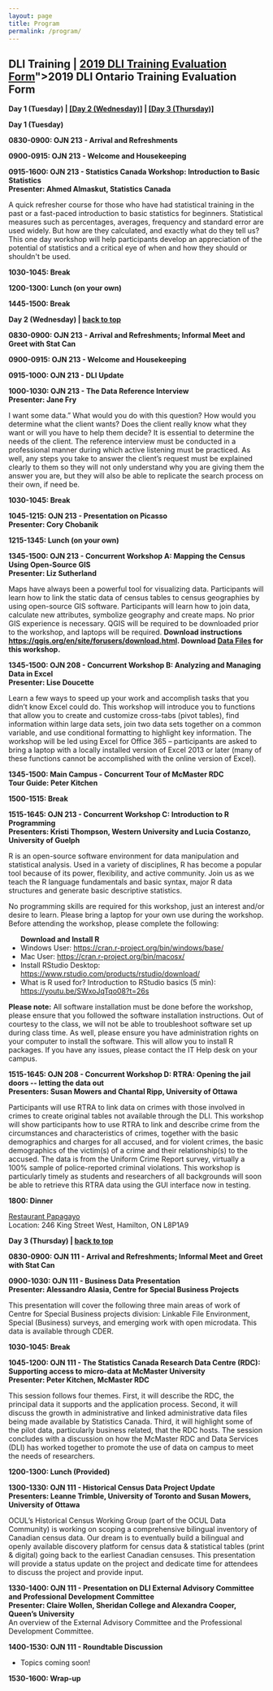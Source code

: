 ```yaml
---
layout: page
title: Program
permalink: /program/
---
```

<p><h2>DLI Training | <a href="https://forms.gle/vgtqKQaNsqRTkvnv5">2019 DLI Training Evaluation Form</a>">2019 DLI Ontario Training Evaluation Form</a></h2></p> 
<p><b><a name="day-one">Day 1 (Tuesday)</a> | <a href="#day-two">[Day 2 (Wednesday)]</a> | <a href="#day-three">[Day 3 (Thursday)]</a></b>
</p>

<p>
<b>Day 1 (Tuesday)</b><p>
	
<table>
 <thead>
    <tr>
    </tr>
 </thead>
<tbody>
   <tr>   
	   <b><a name="1-1">0830-0900: OJN 213 - Arrival and Refreshments</a></b> <br>
</tr>
<p>
<tr>
	<b><a name="1-2">0900-0915: OJN 213 - Welcome and Housekeeping</a></b><br>

</tr>	
<p>
<tr>
	<b><a name="1-3">0915-1600: OJN 213 - Statistics Canada Workshop: Introduction to Basic Statistics</a><br>
Presenter: Ahmed Almaskut, Statistics Canada</b>	
<p>A quick refresher course for those who have had statistical training in the past or a fast-paced introduction to basic statistics for beginners. Statistical measures such as percentages, averages, frequency and standard error are used widely. But how are they calculated, and exactly what do they tell us? This one day workshop will help participants develop an appreciation of the potential of statistics and a critical eye of when and how they should or shouldn't be used.</p>
</tr>	
<p>
<tr>
	<b><a name="1-4">1030-1045: Break</a></b><br>
</tr>
<p>
<tr>
	<b><a name="1-6">1200-1300: Lunch (on your own)</a></b><br>
</tr>
<p>
<tr>
	<b><a name="1-8">1445-1500: Break</a></b><br>
</tr>
<p>
<p><p>
<tr>
<p><b><a name="day-two">Day 2 (Wednesday)</a> | <a href="#day-one">back to top</a></b></p>

</tr>

<p>
	
<tr>
<b><a name="2-1">0830-0900: OJN 213 - Arrival and Refreshments; Informal Meet and Greet with Stat Can</a></b><br>

</tr>
<p>
	
<tr>
<b><a name="2-2">0900-0915: OJN 213 - Welcome and Housekeeping</a></b><br>

</tr>
<p>

<tr>
<b><a name="2-3">0915-1000: OJN 213 - DLI Update</a></b><br>
</tr>

<p>

<tr>
<b><a name="2-4">1000-1030: OJN 213 - The Data Reference Interview</a><br>
Presenter: Jane Fry</b>
<p>I want some data.” What would you do with this question? How would you determine what the client wants? Does the client really know what they want or will you have to help them decide?  It is essential to determine the needs of the client. The reference interview must be conducted in a professional manner during which active listening must be practiced. As well, any steps you take to answer the client’s request must be explained clearly to them so they will not only understand why you are giving them the answer you are, but they will also be able to replicate the search process on their own, if need be.</p>
	
</tr>

<p>

<tr>
<b><a name="2-5">1030-1045: Break</a></b><br>
	
</tr>

<p>

<tr>
<b><a name="2-6">1045-1215: OJN 213 - Presentation on Picasso</a><br>
Presenter: Cory Chobanik</b>

</tr>

<p>

<tr>
<b><a name="2-7">1215-1345: Lunch (on your own)</a></b><br>

</tr>

<p>

<tr>
<b><a name="2-8a">1345-1500: OJN 213 - Concurrent Workshop A: Mapping the Census Using Open-Source GIS</a><br>
Presenter: Liz Sutherland</b>
<p>Maps have always been a powerful tool for visualizing data. Participants will learn how to link the static data of census tables to census geographies by using open-source GIS software. Participants will learn how to join data, calculate new attributes, symbolize geography and create maps. No prior GIS experience is necessary. QGIS will be required to be downloaded prior to the workshop, and laptops will be required. <b>Download instructions <a href="https://qgis.org/en/site/forusers/download.html">https://qgis.org/en/site/forusers/download.html</a>. Download <a href="https://drive.google.com/drive/folders/1xrAj_BrPtMDBgdi9MXWGcrcuVGfTsGgi?usp=sharing">Data Files</a> for this workshop.</b></p>

</tr>

<p>

<tr>
<b><a name="2-8b">1345-1500: OJN 208 - 	Concurrent Workshop B: Analyzing and Managing Data in Excel</a><br>
Presenter: Lise Doucette</b>
<p>Learn a few ways to speed up your work and accomplish tasks that you didn’t know Excel could do.  This workshop will introduce you to functions that allow you to create and customize cross-tabs (pivot tables), find information within large data sets, join two data sets together on a common variable, and use conditional formatting to highlight key information.  The workshop will be led using Excel for Office 365 – participants are asked to bring a laptop with a locally installed version of Excel 2013 or later (many of these functions cannot be accomplished with the online version of Excel).</p>

</tr>

<p>

<tr>
<b><a name="2-8c">1345-1500: Main Campus - Concurrent Tour of McMaster RDC</a><br>
Tour Guide: Peter Kitchen</b><br>
</tr>

<p>

<tr>
<b><a name="2-9">1500-1515: Break</a></b><br>

</tr>

<p>
<tr>
<b><a name="2-10c">1515-1645: OJN 213 -  Concurrent Workshop C: Introduction to R Programming</a><br>
Presenters: Kristi Thompson, Western University and Lucia Costanzo, University of Guelph</b>
<p>R is an open-source software environment for data manipulation and statistical analysis. Used in a variety of disciplines, R has become a popular tool because of its power, flexibility, and active community. Join us as we teach the R language fundamentals and basic syntax, major R data structures and generate basic descriptive statistics.</p>
	
<p>No programming skills are required for this workshop, just an interest and/or desire to learn. Please bring a laptop for your own use during the workshop. Before attending the workshop, please complete the following:</p>

<p><ul><b>Download and Install R</b>
	<li>Windows User: <a href="https://cran.r-project.org/bin/windows/base/">https://cran.r-project.org/bin/windows/base/</a></li>
	<li>Mac User: <a href="https://cran.r-project.org/bin/macosx/">https://cran.r-project.org/bin/macosx/</a></li> 
	<li>Install RStudio Desktop: <a href="https://www.rstudio.com/products/rstudio/download/">https://www.rstudio.com/products/rstudio/download/</a></li>
	<li>What is R used for? Introduction to RStudio basics (5 min): <a href="https://youtu.be/SWxoJqTqo08?t=26s">https://youtu.be/SWxoJqTqo08?t=26s</a></li>
</ul></p>
	
<p><b>Please note:</b> All software installation must be done before the workshop, please ensure that you followed the software installation instructions. Out of courtesy to the class, we will not be able to troubleshoot software set up during class time. As well, please ensure you have administration rights on your computer to install the software. This will allow you to install R packages.  If you have any issues, please contact the IT Help desk on your campus.</p>

</tr>

<p>
<tr>
<b><a name="2-10d">1515-1645: OJN 208 -  Concurrent Workshop D: RTRA: Opening the jail doors -- letting the data out</a><br>
	Presenters: Susan Mowers and Chantal Ripp, University of Ottawa</b>

<p>Participants will use RTRA to link data on crimes with those involved in crimes to create original tables not available through the DLI. This workshop will show participants how to use RTRA to link and describe crime from the circumstances and characteristics of crimes, together with the basic demographics and charges for all accused, and for violent crimes, the basic demographics of the victim(s) of a crime and their relationship(s) to the accused. The data is from the Uniform Crime Report survey, virtually a 100% sample of police-reported criminal violations. This workshop is particularly timely as students and researchers of all backgrounds will soon be able to retrieve this RTRA data using the GUI interface now in testing.</p>

</tr>

<p>

<tr>
<b><a name="2-11">1800: Dinner</a></b>
	<p><a href="https://joechatelain1989.wixsite.com/papagayohamilton">Restaurant Papagayo</a><br>
		Location: 246 King Street West, Hamilton, ON L8P1A9</p>

</tr>

<p>
<tr>
	<p><b><a name="day-three">Day 3 (Thursday)</a> | <a href="#day-one">back to top</a></b></p>
	
</tr>

<p>

<tr>

<b><a name="3-1">0830-0900: OJN 111 - Arrival and Refreshments; Informal Meet and Greet with Stat Can</a></b><br>

</tr>
<p>

<tr>
<b><a name="3-2">0900-1030: OJN 111 - Business Data Presentation</a><br>
Presenter: Alessandro Alasia, Centre for Special Business Projects</b>
<p>This presentation will cover the following three main areas of work of Centre for Special Business projects division: Linkable File Environment, Special (Business) surveys, and emerging work with open microdata. This data is available through CDER.</p>

</tr>
<p>

<tr>

<b><a name="3-3">1030-1045: Break</a></b><br>

</tr>
<p>

<tr>
<b><a name="3-4">1045-1200: OJN 111 - The Statistics Canada Research Data Centre (RDC): Supporting access to micro-data at 
McMaster University</a><br>
Presenter: Peter Kitchen, McMaster RDC</b>

<p>This session follows four themes. First, it will describe the RDC, the principal data it supports and the application process. Second, it will discuss the growth in administrative and linked administrative data files being made available by Statistics Canada. Third, it will highlight some of the pilot data, particularly business related, that the RDC hosts. The session concludes with a discussion on how the McMaster RDC and Data Services (DLI) has worked together to promote the use of data on campus to meet the needs of researchers.</p>

</tr>
<p>

<tr>
<b><a name="3-5">1200-1300: Lunch (Provided)</a></b><br>

</tr>

<p>

<tr>
<b><a name="3-5a">1300-1330: OJN 111 - Historical Census Data Project Update</a><br>
Presenters: Leanne Trimble, University of Toronto and Susan Mowers, University of Ottawa</b>

<p>OCUL’s Historical Census Working Group (part of the OCUL Data Community) is working on scoping a comprehensive bilingual inventory of Canadian census data. Our dream is to eventually build a bilingual and openly available discovery platform for census data & statistical tables (print & digital) going back to the earliest Canadian censuses. This presentation will provide a status update on the project and dedicate time for attendees to discuss the project and provide input.</p>
	
</tr>

<p>

<tr>
<b><a name="3-5b">1330-1400: OJN 111 - Presentation on DLI External Advisory Committee and Professional Development Committee</a><br>
Presenter: Claire Wollen, Sheridan College and Alexandra Cooper, Queen’s University</b><br>
An overview of the External Advisory Committee and the Professional Development Committee. 
</tr>

<p>

<tr>
<b><a name="3-6">1400-1530: OJN 111 - Roundtable Discussion</a></b><br>

- Topics coming soon!

</tr>
<p>

<tr>
<b><a name="3-7">1530-1600: Wrap-up</a></b>
</tr>
<p>



